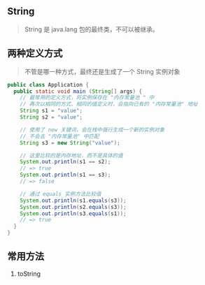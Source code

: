 ## String
> String 是 java.lang 包的最终类，不可以被继承。

## 两种定义方式
> 不管是哪一种方式，最终还是生成了一个 String 实例对象
```java
public class Application {
  public static void main (String[] args) {
    // 最常用的定义方式，将实例保存在 "内存常量池 " 中
    // 再次以相同的方式、相同的值定义时，会指向已有的 "内存常量池" 地址
    String s1 = "value";
    String s2 = "value";

    // 使用了 new 关键词，会在栈中强行生成一个新的实例对象
    // 不会去 "内存常量池" 中匹配
    String s3 = new String("value");

    // 这里比较的是内存地址，而不是具体的值
    System.out.println(s1 == s2);
    // => true
    System.out.println(s1 == s3);
    // => false

    // 通过 equals 实例方法比较值
    System.out.println(s1.equals(s3));
    System.out.println(s2.equals(s3));
    System.out.println(s3.equals(s1));
    // => true
  }
}
```

## 常用方法
1. toString
